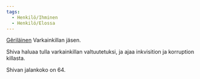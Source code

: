 ```yaml
---
tags:
  - Henkilö/Ihminen
  - Henkilö/Elossa
---
```

[Gêriläinen](Gêr.md) Varkainkillan jäsen.

Shiva haluaa tulla varkainkillan valtuutetuksi, ja ajaa inkvisition ja korruption killasta.

Shivan jalankoko on 64.

